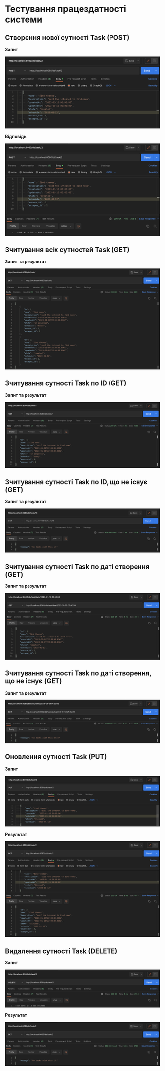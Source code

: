 # Тестування працездатності системи

## Створення нової сутності Task (POST)

**Запит**

![creating task input](./createTaskInput.png)

**Відповідь**

![creating task output](./createTaskOutput.png)

## Зчитування всіх сутностей Task (GET)

**Запит та результат**

![get all tasks](./getAllTasks.png)

## Зчитування сутності Task по ID (GET)

**Запит та результат**

![get task by id](./getTaskByID.png)

## Зчитування сутності Task по ID, що не існує (GET)

**Запит та результат**

![get task with no id](./getTaskWithNoID.png)

## Зчитування сутності Task по даті створення (GET)

**Запит та результат**

![get task by date](./getTaskByDate.png)

## Зчитування сутності Task по даті створення, що не існує (GET)

**Запит та результат**

![get task with no date](./getTaskWithNoDate.png)

## Оновлення сутності Task (PUT)

**Запит**

![update task input](./updateTaskInput.png)

**Результат**

![update task output](./updateTaskoOutput.png)

## Видалення сутності Task (DELETE)

**Запит**

![delete task input](./deleteTaskInput.png)

**Результат**

![delete task output](./deleteTaskOutput.png)


